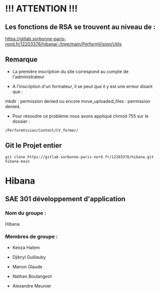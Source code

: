 # !!! ATTENTION !!!

## Les fonctions de RSA se trouvent au niveau de :

https://gitlab.sorbonne-paris-nord.fr/12203376/hibana/-/tree/main/PerformVision/Utils

## Remarque 

- La première inscription du site correspond au compte de l'administrateur

- A l'inscription d'un formateur, il se peut que il y est une erreur disant que : 

mkdir : permission denied ou encore move_uploaded_files : permission denied.

- Pour résoudre ce problème nous avons appliqué chmod 755 sur le dossier :

`/PerformVision/Content/CV_former/`


## Git le Projet entier
```
git clone https://gitlab.sorbonne-paris-nord.fr/12203376/hibana.git hibana-main
```
# Hibana
## SAE 301 développement d'application 
### Nom du groupe : 
Hibana
### Membres de groupe : 
- Kenza Hatem

- Djibryl Guillauby

- Manon Glaude 

- Nathan Boulangeot 

- Alexandre Meunier

